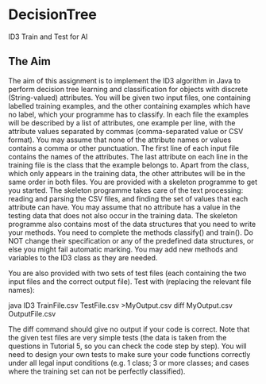 # DecisionTree
ID3 Train and Test for AI 

## The Aim

The aim of this assignment is to implement the ID3 algorithm in Java to perform decision tree learning and classification for objects with discrete (String-valued) attributes. You will be given two input files, one containing labelled training examples, and the other containing examples which have no label, which your programme has to classify. In each file the examples will be described by a list of attributes, one example per line, with the attribute values separated by commas (comma-separated value or CSV format). You may assume that none of the attribute names or values contains a comma or other punctuation. The first line of each input file contains the names of the attributes. The last attribute on each line in the training file is the class that the example belongs to. Apart from the class, which only appears in the training data, the other attributes will be in the same order in both files.
You are provided with a skeleton programme to get you started. The skeleton programme takes care of the text processing: reading and parsing the CSV files, and finding the set of values that each attribute can have. You may assume that no attribute has a value in the testing data that does not also occur in the training data. The skeleton programme also contains most of the data structures that you need to write your methods. You need to complete the methods classify() and train(). Do NOT change their specification or any of the predefined data structures, or else you might fail automatic marking. You may add new methods and variables to the ID3 class as they are needed.

You are also provided with two sets of test files (each containing the two input files and the correct output file). Test with (replacing the relevant file names):

  java ID3 TrainFile.csv TestFile.csv >MyOutput.csv
  diff MyOutput.csv OutputFile.csv

The diff command should give no output if your code is correct. Note that the given test files are very simple tests (the data is taken from the questions in Tutorial 5, so you can check the code step by step). You will need to design your own tests to make sure your code functions correctly under all legal input conditions (e.g. 1 class; 3 or more classes; and cases where the training set can not be perfectly classified).
